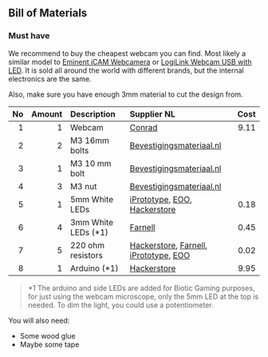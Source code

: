 ## Bill of Materials


### Must have

We recommend to buy the cheapest webcam you can find. Most likely a similar model to [Eminent iCAM Webcamera](http://tweakers.net/pricewatch/275640/eminent-icam-webcamera-met-microfoon-(em1089).html) or [LogiLink Webcam USB with LED](http://tweakers.net/pricewatch/275550/logilink-webcam-usb-with-led.html). It is sold all around the world with different brands, but the internal electronics are the same.

Also, make sure you have enough 3mm material to cut the design from.

|No|Amount|Description|Supplier NL|Cost|
| ------------: | ------------: | :------------ | :------------ | ------------: |
|1|1|Webcam|[Conrad](https://www.conrad.nl/p/logilink-ua0072-webcam-640-x-480-pix-klemhouder-990561)|9.11|
|2|2|M3 16mm bolts|[Bevestigingsmateriaal.nl](https://www.bevestigingsmateriaal.nl/bevestigingsmateriaal/bouten-schroeven/buitenzeskant-kop/tapbouten-din-933/din-933-rvs-a2)||
|3|1|M3 10 mm bolt|[Bevestigingsmateriaal.nl](https://www.bevestigingsmateriaal.nl/bevestigingsmateriaal/bouten-schroeven/buitenzeskant-kop/tapbouten-din-933/din-933-rvs-a2)||
|4|3|M3 nut|[Bevestigingsmateriaal.nl](https://www.bevestigingsmateriaal.nl/bevestigingsmateriaal/moeren/zeskantmoer-din-934/din-934-rvs-a2)||
|5|1|5mm White LEDs|[iPrototype](https://iprototype.nl/products/components/led-lcd/ledwit), [EOO](https://www.eoo-bv.nl/led-5-mm/9088-ml5fw13h.html), [Hackerstore](https://www.hackerstore.nl/Artikel/257)|0.18|
|6|4|3mm White LEDs (*1) |[Farnell](http://nl.farnell.com/multicomp/ovl-3321/led-3mm-bright-white-8cd/dp/1716696)|0.45|
|7|5|220 ohm resistors|[Hackerstore](https://www.hackerstore.nl/Artikel/478), [Farnell](http://nl.farnell.com/multicomp/mcf-0-25w-220r/resistor-carbon-film-220r-0-25w/dp/9339299?Ntt=9339299), [iPrototype](https://iprototype.nl/products/components/resistors/220R), [EOO](https://www.eoo-bv.nl/metaaloxide-3w/7085-metaalox-3w-220.html)|0.02|
|8|1|Arduino (*1) |[Hackerstore](https://www.hackerstore.nl/Artikel/17)|9.95|

> *1 The arduino and side LEDs are added for Biotic Gaming purposes, for just using the webcam microscope, only the 5mm LED at the top is needed. To dim the light, you could use a potentiometer. 

You will also need:

* Some wood glue
* Maybe some tape
